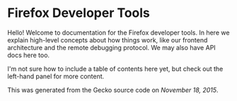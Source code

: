 # Firefox Developer Tools

Hello! Welcome to documentation for the Firefox developer tools. In
here we explain high-level concepts about how things work, like our
frontend architecture and the remote debugging protocol. We may also
have API docs here too.

I'm not sure how to include a table of contents here yet, but check
out the left-hand panel for more content.

This was generated from the Gecko source code on *November 18, 2015*.